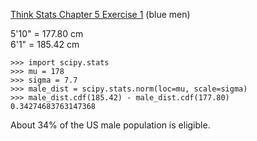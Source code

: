 [Think Stats Chapter 5 Exercise 1](http://greenteapress.com/thinkstats2/html/thinkstats2006.html#toc50) (blue men)

5'10" = 177.80 cm  
6'1" = 185.42 cm  
```
>>> import scipy.stats
>>> mu = 178
>>> sigma = 7.7
>>> male_dist = scipy.stats.norm(loc=mu, scale=sigma)
>>> male_dist.cdf(185.42) - male_dist.cdf(177.80)
0.34274683763147368
```
About 34% of the US male population is eligible.